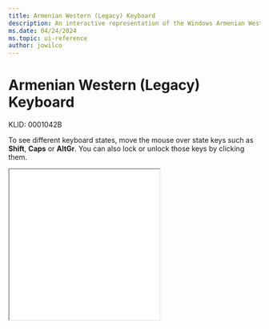 ```yaml
---
title: Armenian Western (Legacy) Keyboard
description: An interactive representation of the Windows Armenian Western (Legacy) keyboard. To see different keyboard states, click or move the mouse over the state keys.
ms.date: 04/24/2024
ms.topic: ui-reference
author: jowilco
---
```


# Armenian Western (Legacy) Keyboard

KLID: 0001042B

To see different keyboard states, move the mouse over state keys such as **Shift**, **Caps** or **AltGr**. You can also lock or unlock those keys by clicking them.

<iframe src="kbdarmw.html" height="300"></iframe>
